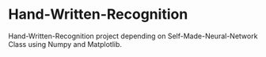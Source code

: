 # Hand-Written-Recognition
Hand-Written-Recognition project depending on Self-Made-Neural-Network Class using Numpy and Matplotlib.
